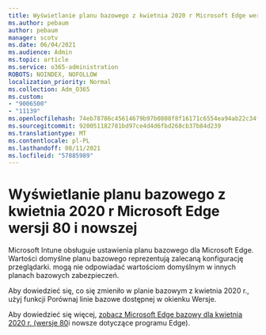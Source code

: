 ```yaml
---
title: Wyświetlanie planu bazowego z kwietnia 2020 r Microsoft Edge wersji 80 i nowszej
ms.author: pebaum
author: pebaum
manager: scotv
ms.date: 06/04/2021
ms.audience: Admin
ms.topic: article
ms.service: o365-administration
ROBOTS: NOINDEX, NOFOLLOW
localization_priority: Normal
ms.collection: Adm_O365
ms.custom:
- "9006500"
- "11139"
ms.openlocfilehash: 74eb78786c45614679b97b0808f8f16171c6554ea94ab22c34f2c45766123662
ms.sourcegitcommit: 920051182781bd97ce4d4d6fbd268cb37b84d239
ms.translationtype: MT
ms.contentlocale: pl-PL
ms.lasthandoff: 08/11/2021
ms.locfileid: "57885989"
---
```

# <a name="view-the-april-2020-baseline-for-microsoft-edge-versions-80-and-later"></a>Wyświetlanie planu bazowego z kwietnia 2020 r Microsoft Edge wersji 80 i nowszej

Microsoft Intune obsługuje ustawienia planu bazowego dla Microsoft Edge. Wartości domyślne planu bazowego reprezentują zalecaną konfigurację przeglądarki. mogą nie odpowiadać wartościom domyślnym w innych planach bazowych zabezpieczeń.

Aby dowiedzieć się, co się zmieniło w planie bazowym z kwietnia 2020 r., użyj funkcji Porównaj linie bazowe dostępnej w okienku Wersje.

Aby dowiedzieć się więcej, [zobacz Microsoft Edge bazowy dla kwietnia 2020 r. (wersje 80](https://docs.microsoft.com/mem/intune/protect/security-baseline-settings-edge?pivots=edge-april-2020)i nowsze dotyczące programu Edge).